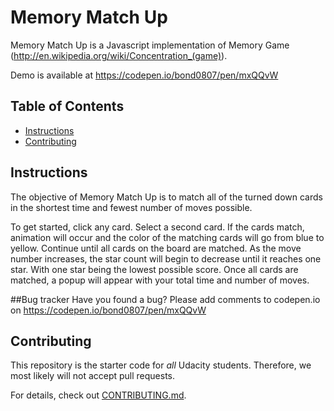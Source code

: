 # Memory Match Up

Memory Match Up is a Javascript implementation of Memory Game (http://en.wikipedia.org/wiki/Concentration_(game)).

Demo is available at https://codepen.io/bond0807/pen/mxQQvW


## Table of Contents

* [Instructions](#instructions)
* [Contributing](#contributing)

## Instructions

The objective of Memory Match Up is to match all of the turned down cards in the shortest time and fewest number of moves possible.

To get started, click any card.
Select a second card.  If the cards match, animation will occur and the color of the matching cards will go from blue to yellow.
Continue until all cards on the board are matched.
As the move number increases, the star count will begin to decrease until it reaches one star.  With one star being the lowest possible score.
Once all cards are matched, a popup will appear with your total time and number of moves.



##Bug tracker
Have you found a bug?  Please add comments to codepen.io on https://codepen.io/bond0807/pen/mxQQvW

## Contributing

This repository is the starter code for _all_ Udacity students. Therefore, we most likely will not accept pull requests.

For details, check out [CONTRIBUTING.md](CONTRIBUTING.md).
